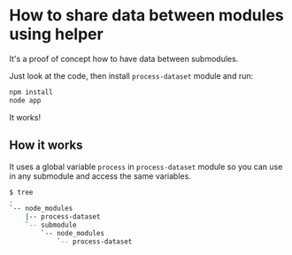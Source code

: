 
How to share data between modules using helper
==============================================

It's a proof of concept how to have data between submodules.

Just look at the code, then install `process-dataset` module and run:
```bash
npm install
node app
```

It works!

How it works
------------

It uses a global variable `process` in `process-dataset` module so you can use in any submodule and access the same variables.

```bash
$ tree
.
`-- node_modules
    |-- process-dataset
    `-- submodule
        `-- node_modules
            `-- process-dataset
```

